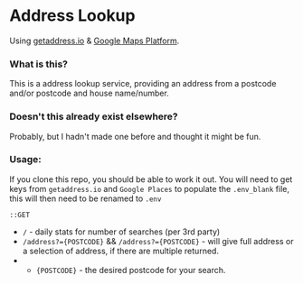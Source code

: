 # Address Lookup

Using [getaddress.io](https://getaddress.io/) & [Google Maps Platform](https://cloud.google.com/maps-platform/).

### What is this?

This is a address lookup service, providing an address from a postcode and/or postcode and house name/number.

### Doesn't this already exist elsewhere?

Probably, but I hadn't made one before and thought it might be fun.

### Usage:

If you clone this repo, you should be able to work it out. You will need to get keys from `getaddress.io` and `Google Places` to populate the `.env_blank` file, this will then need to be renamed to `.env`

`::GET`
 - `/` - daily stats for number of searches (per 3rd party)
 - `/address?={POSTCODE}` && `/address?={POSTCODE}` - will give full address or a selection of address, if there are multiple returned.
 - - `{POSTCODE}` - the desired postcode for your search.
